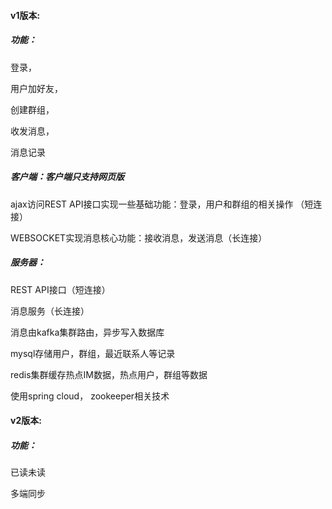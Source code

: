 #### v1版本:

##### 功能：

登录，

用户加好友，

创建群组，

收发消息，

消息记录



##### 客户端：客户端只支持网页版

ajax访问REST API接口实现一些基础功能：登录，用户和群组的相关操作 （短连接）

WEBSOCKET实现消息核心功能：接收消息，发送消息（长连接）

##### 服务器：

REST API接口（短连接）

消息服务（长连接）

消息由kafka集群路由，异步写入数据库

mysql存储用户，群组，最近联系人等记录

redis集群缓存热点IM数据，热点用户，群组等数据

使用spring cloud， zookeeper相关技术



#### v2版本:

##### 功能：

已读未读

多端同步